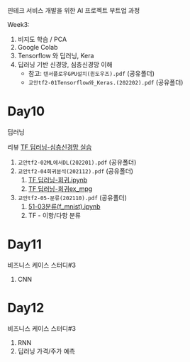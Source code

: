 핀테크 서비스 개발을 위한 AI 프로젝트 부트업 과정

Week3:

1. 비지도 학습 / PCA
1. Google Colab
1. Tensorflow 와 딥러닝, Kera
1. 딥러닝 기반 신경망, 심층신경망 이해
   - 참고: `텐서플로우GPU설치(윈도우즈).pdf` (공유폴더)
   - `교안tf2-01Tensorflow와_Keras.(202202).pdf` (공유폴더)

# Day10

딥러닝

리뷰 [TF 딥러닝-심층신경망 실습](notebooks/50-01Tenorflow_Keras3_심층신경망.ipynb)

1. `교안tf2-02ML에서DL(202201).pdf` (공유폴더)
1. `교안tf2-04회귀분석(202112).pdf` (공유폴더)
   1. [TF 딥러닝-회귀.ipynb](notebooks/50-01딥러닝-회귀.ipynb)
   1. [TF 딥러닝-회귀ex_mpg](notebooks/51-01회귀ex_mpg.ipynb)
1. `교안tf2-05-분류(202110).pdf` (공유폴더)
   1. [51-03분류(f_mnist).ipynb](<notebooks/51-03분류(f_mnist).ipynb>)
   2. TF - 이항/다항 분류

# Day11

비즈니스 케이스 스터디#3

1. CNN

# Day12

비즈니스 케이스 스터디#3

1. RNN
1. 딥러닝 가격/주가 예측
